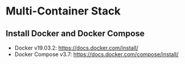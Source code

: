 # Multi-Container Stack


## Install Docker and Docker Compose

- Docker v19.03.2: https://docs.docker.com/install/
- Docker Compose v3.7: https://docs.docker.com/compose/install/
